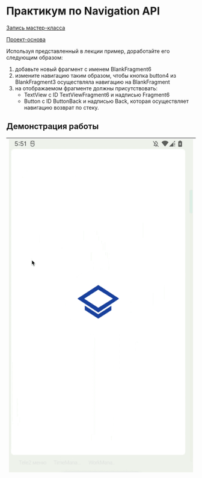# Практикум по Navigation API

[Запись мастер-класса](https://youtu.be/2ftrSIbw5Cc)

[Проект-основа](https://github.com/Samsung-IT-Academy-MDev/3.8_practical_work)

Используя представленный в лекции пример, доработайте его следующим образом:

1. добавьте новый фрагмент с именем BlankFragment6﻿
2. измените навигацию таким образом, чтобы кнопка button4 из BlankFragment3 осуществляла навигацию на BlankFragment
3. на отображаемом фрагменте должны присутствовать:
   - TextView с ID TextViewFragment6 и надписью Fragment6
   - Button с ID ButtonBack и надписью Back, которая осуществляет навигацию возврат по стеку.

## Демонстрация работы

| ![](raw/demo_gif_1.gif) |
| ----------------------- |

